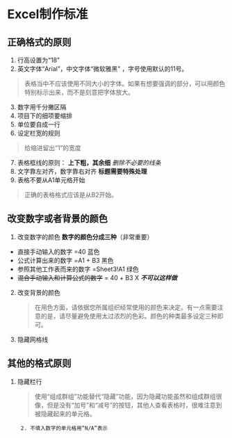 # Excel制作标准

## 正确格式的原则

1. 行高设置为“18”
2. 英文字体“Arial”，中文字体“微软雅黑” ，字号使用默认的11号。
  > 表格当中不应该使用不同大小的字体。如果有想要强调的部分，可以用颜色特别标示出来，而不是刻意把字体放大。

3. 数字用千分撇区隔
4. 项目下的细项要缩排
5. 单位要自成一行
6. 设定栏宽的规则
  > 给缩进留出“1”的宽度
 
7. 表格框线的原则： **上下粗，其余细**   *删除不必要的线条*
8. 文字靠左对齐，数字靠右对齐  **标题需要特殊处理**
9. 表格不要从A1单元格开始
  > 正确的表格格式应该是从B2开始。
  
## 改变数字或者背景的颜色

1. 改变数字的颜色  **数字的颜色分成三种**（非常重要）
  - 直接手动输入的数字       =40         蓝色
  - 公式计算出来的数字       =A1 + B3         黑色
  - 参照其他工作表而来的数字        =Sheet3!A1   绿色
  -  ~~混合手动输入和计算公式的数字~~     = 40 + B3   X   ***不可以这样做***

  
2. 改变背景的颜色
    > 在用色方面，请依据您所属组织经常使用的颜色来决定。有一点需要注意的是，请尽量避免使用太过浓烈的色彩。颜色的种类最多设定三种即可。

3. 隐藏网格线

## 其他的格式原则
1. 隐藏栏行
    > 使用“组成群组”功能替代“隐藏”功能，因为隐藏功能虽然和组成群组很像，但是没有“加号”和“减号”的按钮，其他人查看表格时，很难注意到被隐藏起来的单元格。
    
        2. 不填入数字的单元格用“N/A”表示
